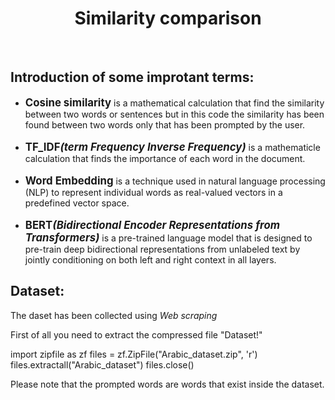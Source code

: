<h1 align = "center">Similarity comparison</h1>
<br/>
<h2 font_size = 10px;>Introduction of some improtant terms:</h2> 
<ul>
  <li><b><big>Cosine similarity</big></b> is a mathematical calculation that find the similarity between two words or sentences but in this code the similarity has been found between two words only that has been prompted by the user.</li>
  <br/>
  <li><b><big>TF_IDF<i>(term Frequency Inverse Frequency)</i></big></b> is a mathematicle calculation that finds the importance of each word in the document. </li>
  <br/>
  <li><b><big>Word Embedding</i></big></b> is a technique used in natural language processing (NLP) to represent individual words as real-valued vectors in a predefined vector space.</li>
  <br/>
  <li><b><big>BERT<i>(Bidirectional Encoder Representations from Transformers)</i></big></b> is a  pre-trained language model that is designed to pre-train deep bidirectional representations from unlabeled text by jointly conditioning on both left and right context in all layers.</li>
</ul>
<h2 font_size = 10px;>Dataset:</h2> 
<p> The daset has been collected using <i> Web scraping</i> </p>
<p> First of all you need to extract the compressed file "Dataset!"</p>
        import zipfile as zf
        files = zf.ZipFile("Arabic_dataset.zip", 'r')
        files.extractall("Arabic_dataset")
        files.close()
<p>Please note that the prompted words are words that exist inside the dataset.</em></p><em>
